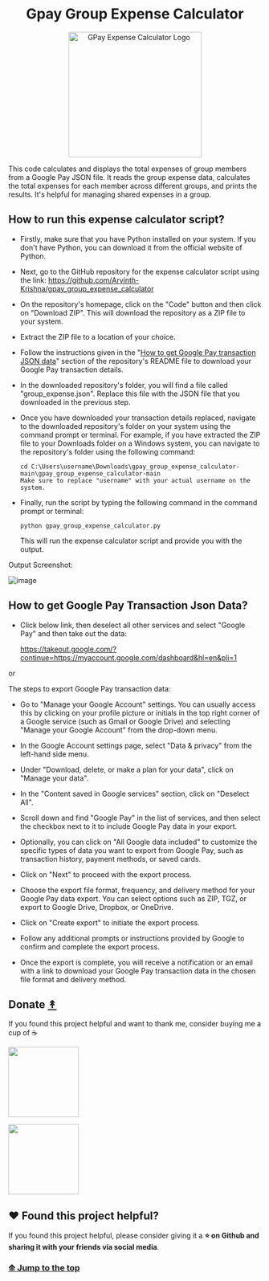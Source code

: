 <div align="center">
<h1>Gpay Group Expense Calculator</h1>
<p align="center">

<a  href="https://github.com/Arvinth-Krishna/gpay_group_expense_calculator" ><img  width="265" height="250" alt="GPay Expense Calculator Logo" title="Google Pay Expense Calculator" src="https://user-images.githubusercontent.com/49812701/232184286-0fe3b3e3-d0de-481c-850c-beb45c9daaa2.png"></a>

</p>
 </div align="center">
  
This code calculates and displays the total expenses of group members from a Google Pay JSON file. It reads the group expense data, calculates the total expenses for each member across different groups, and prints the results. It's helpful for managing shared expenses in a group.

## How to run this expense calculator script?

* Firstly, make sure that you have Python installed on your system. If you don't have Python, you can download it from the official website of Python.

* Next, go to the GitHub repository for the expense calculator script using the link: https://github.com/Arvinth-Krishna/gpay_group_expense_calculator

* On the repository's homepage, click on the "Code" button and then click on "Download ZIP". This will download the repository as a ZIP file to your system.

* Extract the ZIP file to a location of your choice.

* Follow the instructions given in the "[How to get Google Pay transaction JSON data](https://github.com/Arvinth-Krishna/gpay_group_expense_calculator#how-to-get-google-pay-transaction-json-data)" section of the repository's README file to download your Google Pay transaction details.

* In the downloaded repository's folder, you will find a file called "group_expense.json". Replace this file with the JSON file that you downloaded in the previous step.

* Once you have downloaded your transaction details replaced, navigate to the downloaded repository's folder on your system using the command prompt or terminal. For example, if you have extracted the ZIP file to your Downloads folder on a Windows system, you can navigate to the repository's folder using the following command:
   
   ```
   cd C:\Users\username\Downloads\gpay_group_expense_calculator-main\gpay_group_expense_calculator-main
   Make sure to replace "username" with your actual username on the system.
   ```
* Finally, run the script by typing the following command in the command prompt or terminal:
   
   ```
   python gpay_group_expense_calculator.py
   ```
   
   This will run the expense calculator script and provide you with the output.
   
Output Screenshot:

![image](https://user-images.githubusercontent.com/49812701/232183220-4c59b09e-d1b2-4b0a-87e5-914127e20566.png)

   
 
 ## How to get Google Pay Transaction Json Data?

* Click below link, then deselect all other services and select "Google Pay" and then take out the data:

   https://takeout.google.com/?continue=https://myaccount.google.com/dashboard&hl=en&pli=1

or
  
The steps to export Google Pay transaction data:

  * Go to "Manage your Google Account" settings. You can usually access this by clicking on your profile picture or initials in the top right corner of a Google service (such as Gmail or Google Drive) and selecting "Manage your Google Account" from the drop-down menu.

  * In the Google Account settings page, select "Data & privacy" from the left-hand side menu.

  * Under "Download, delete, or make a plan for your data", click on "Manage your data".

  * In the "Content saved in Google services" section, click on "Deselect All".

  * Scroll down and find "Google Pay" in the list of services, and then select the checkbox next to it to include Google Pay data in your export.

  * Optionally, you can click on "All Google data included" to customize the specific types of data you want to export from Google Pay, such as transaction history, payment methods, or saved cards.

  * Click on "Next" to proceed with the export process.

  * Choose the export file format, frequency, and delivery method for your Google Pay data export. You can select options such as ZIP, TGZ, or export to Google Drive, Dropbox, or OneDrive.

  * Click on "Create export" to initiate the export process.

  * Follow any additional prompts or instructions provided by Google to confirm and complete the export process.

  * Once the export is complete, you will receive a notification or an email with a link to download your Google Pay transaction data in the chosen file format and delivery method.
  
  
## Donate  [↟](https://github.com/Arvinth-Krishna/Reco-PC-Server#quick-jumps) 

	
If you found this project helpful and want to thank me, consider buying me a cup of ☕


<a href="https://www.paypal.com/paypalme/gak15"><img width="140" src="https://cdn.pixabay.com/photo/2015/05/26/09/37/paypal-784404__480.png"></a>


<a href="https://www.buymeacoffee.com/ArvinthKrishna"><img width="140"  src="https://cdn.buymeacoffee.com/buttons/v2/default-yellow.png"></a>

	
## ❤️ Found this project helpful?
If you found this project helpful, please consider giving it a **⭐ on Github and sharing it with your friends via social media**.


### [⟰ Jump to the top](https://github.com/Arvinth-Krishna/gpay_group_expense_calculator)
